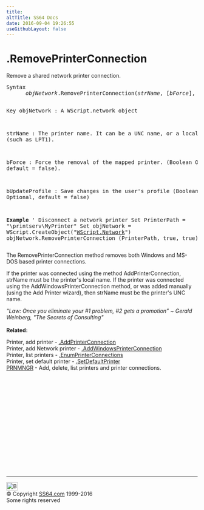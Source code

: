 ```yaml
---
title:
altTitle: SS64 Docs
date: 2016-09-04 19:26:55
useGithubLayout: false
---
```

<!-- #BeginLibraryItem "/Library/head_vb.lbi" --><!-- #EndLibraryItem --><h1>.RemovePrinterConnection </h1> 
<p>Remove a shared network printer connection.</p>
<pre>Syntax 
      <i>objNetwork</i>.RemovePrinterConnection(<i>strName</i>, [<i>bForce</i>], [<i>bUpdateProfile</i>])

Key
   objNetwork : A WScript.network object

   strName : The printer name. It can be a UNC name, or a local name (such as LPT1). 
   
   bForce  : Force the removal of the mapped printer. 
            (Boolean Optional, default = false). 
   
   bUpdateProfile : Save changes in the user's profile
                   (Boolean Optional, default = false)


<b>Example</b>
' Disconnect a network printer
Set PrinterPath = "\\printserv\MyPrinter"
Set objNetwork = WScript.CreateObject("<a href="network.html">WScript.Network</a>") 
objNetwork.RemovePrinterConnection (PrinterPath, true, true)</pre>
<p>The RemovePrinterConnection method removes both Windows and MS-DOS based printer connections. </p>
<p>If the printer was connected using the method AddPrinterConnection, strName must be the printer's local name. If the printer was connected using the AddWindowsPrinterConnection method, or was added manually (using the Add Printer wizard), then strName must be the printer's UNC name. </p>
<p><i class="quote">“Law: Once you eliminate your #1 problem, #2 gets a promotion” ~ Gerald Weinberg, "The Secrets of Consulting"</i><br>
<b><br>
Related:</b></p>
<p> Printer, add printer - <a href="addprinterconnection.html">.AddPrinterConnection</a> 
<br>
Printer, add Network printer - <a href="addwindowsprinterconnection.html">.AddWindowsPrinterConnection</a> 
<br>
Printer, list printers - <a href="enumprinterconnections.html">.EnumPrinterConnections</a> 
<br>
Printer, set default printer - <a href="setdefaultprinter.html">.SetDefaultPrinter</a><br>
<a href="../nt/prnmngr.html">PRNMNGR</a> - Add, delete, list printers and printer connections.</p><!-- #BeginLibraryItem "/Library/foot_vb.lbi" --><p>
<!-- VB300 -->
<ins class="adsbygoogle" style="display:inline-block;width:300px;height:250px" data-ad-client="ca-pub-6140977852749469" data-ad-slot="1683739502"></ins>
<script>
(adsbygoogle = window.adsbygoogle || []).push({});
</script></p>
<hr>
<div id="bl" class="footer"><a href="removeprinterconnection.html#"><img src="../images/top.png" width="30" height="22" alt="Back to the Top"></a></div>
<div id="br" class="footer, tagline">© Copyright <a href="../index.html">SS64.com</a> 1999-2016<br>
Some rights reserved</div><!-- #EndLibraryItem -->

